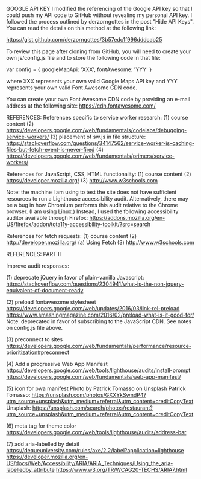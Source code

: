 GOOGLE API KEY
I modified the referencing of the Google API key so that I could push my API code to GitHub without revealing my personal API key. I followed the process outlined by derzorngottes in the post "Hide API Keys". You can read the details on this method at the following link:

https://gist.github.com/derzorngottes/3b57edc1f996dddcab25

To review this page after cloning from GitHub, you will need to create your own js/config.js file and to store the following code in that file:

var config = {
    googleMapApi: 'XXX',
    fontAwesome: 'YYY'
}

where XXX represents your own valid Google Maps API key
and YYY represents your own valid Font Awesome CDN code. 

You can create your own Font Awesome CDN code by providing an e-mail address at the following site:
https://cdn.fontawesome.com/ 


REFERENCES:
References specific to service worker research:
(1) course content
(2) https://developers.google.com/web/fundamentals/codelabs/debugging-service-workers/
(3) placement of sw.js in file structure: https://stackoverflow.com/questions/34147562/service-worker-is-caching-files-but-fetch-event-is-never-fired
(4) https://developers.google.com/web/fundamentals/primers/service-workers/


References for JavaScript, CSS, HTML functionality:
(1) course content
(2) https://developer.mozilla.org/
(3) http://www.w3schools.com

Note: the machine I am using to test the site does not have sufficient resources to run a Lighthouse accessibility audit. Alternatively, there may be a bug in how Chromium performs this audit relative to the Chrome browser. (I am using Linux.) Instead, I used the following accessibility auditor available through Firefox:
https://addons.mozilla.org/en-US/firefox/addon/tota11y-accessibility-toolkit/?src=search

References for fetch requests:
(1) course content 
(2) http://developer.mozilla.org/
    (a) Using Fetch
(3) http://www.w3schools.com

REFERENCES: PART II

Improve audit responses:

(1) deprecate jQuery in favor of plain-vanilla Javascript:
https://stackoverflow.com/questions/2304941/what-is-the-non-jquery-equivalent-of-document-ready

(2) preload fontawesome stylesheet
https://developers.google.com/web/updates/2016/03/link-rel-preload
https://www.smashingmagazine.com/2016/02/preload-what-is-it-good-for/
Note: deprecated in favor of subscribing to the JavaScript CDN. See notes on config.js file above.

(3) preconnect to sites
https://developers.google.com/web/fundamentals/performance/resource-prioritization#preconnect

(4) Add a progressive Web App Manifest
https://developers.google.com/web/tools/lighthouse/audits/install-prompt
https://developers.google.com/web/fundamentals/web-app-manifest/

(5) icon for pwa manifest
Photo by Patrick Tomasso on Unsplash
Patrick Tomasso: https://unsplash.com/photos/GXXYkSwndP4?utm_source=unsplash&utm_medium=referral&utm_content=creditCopyText
Unsplash: https://unsplash.com/search/photos/restaurant?utm_source=unsplash&utm_medium=referral&utm_content=creditCopyText

(6) meta tag for theme color
https://developers.google.com/web/tools/lighthouse/audits/address-bar

(7) add aria-labelled by detail
https://dequeuniversity.com/rules/axe/2.2/label?application=lighthouse
https://developer.mozilla.org/en-US/docs/Web/Accessibility/ARIA/ARIA_Techniques/Using_the_aria-labelledby_attribute
https://www.w3.org/TR/WCAG20-TECHS/ARIA7.html